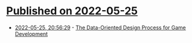 # [Published on 2022-05-25](index.md)

* [2022-05-25, 20:56:29](https://news.ycombinator.com/item?id=31510432) - [The Data-Oriented Design Process for Game Development](https://www.computer.org/csdl/magazine/co/2022/05/09771161/1DeEYnefsoU)
